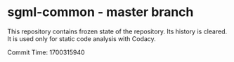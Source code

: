 # sgml-common - master branch

This repository contains frozen state of the repository.
Its history is cleared. It is used only for static code
analysis with Codacy.

Commit Time: 1700315940
